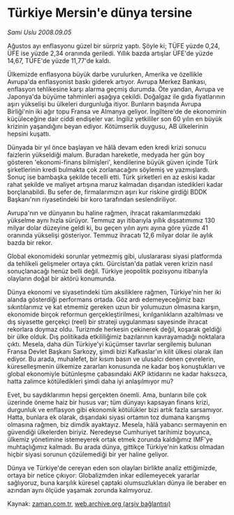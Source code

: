 # Türkiye Mersin'e dünya tersine

*Sami Uslu 2008.09.05*

<tr><td class="metin" colspan="2" style="padding-top: 20px; padding-left: 5px; padding-right: 10px;">Ağustos ayı enflasyonu güzel bir sürpriz yaptı. Şöyle ki; TÜFE yüzde 0,24, ÜFE ise yüzde 2,34 oranında geriledi. Yıllık bazda artışlar ÜFE'de yüzde 14,67, TÜFE'de  yüzde 11,77'de kaldı.</td></tr><tr><td class="metin" colspan="2" style="padding-top: 20px; padding-left: 5px; padding-right: 10px;"><p>Ülkemizde enflasyona büyük darbe vurulurken, Amerika ve özellikle Avrupa'da enflasyonist baskı giderek artıyor. Avrupa Merkez Bankası, enflasyon tehlikesine karşı alarma geçmiş durumda. Öte yandan, Avrupa ve Japonya'da büyüme tahminleri aşağıya çekildi. Doğalgaz ile gıda fiyatlarının aşırı yükselişi bu ülkeleri durgunluğa itiyor. Bunların başında Avrupa Birliği'nin iki ağır topu Fransa ve Almanya geliyor. İngiltere'de de ekonominin küçüleceğine dair ciddi endişeler var. İngiliz yetkililer son 60 yılın en büyük krizinin yaşandığını beyan ediyor. Kötümserlik duygusu, AB ülkelerinin hepsini kuşattı. 
<p> Dünyada bir yıl önce başlayan ve hâlâ devam eden kredi krizi sonucu faizlerin yükseldiği malum. Buradan hareketle, medyada her gün boy gösteren 'ekonomi-finans bilmişleri', kendilerine büyük güven içinde Türk şirketlerinin kredi bulmakta çok zorlanacağını söylemiş ve yazmışlardı. Sonuç ise bambaşka şekilde tecelli etti. Türk şirketleri en az eskisi kadar rahat şekilde ve maliyet artışına maruz kalmadan dışarıdan istedikleri kadar borçlanabildi. Bu sefer de, firmalarımızın aşırı kur riskine girdiği BDDK Başkanı'nın riyasetindeki bir koro tarafından seslendiriliyor.
<p> Avrupa'nın ve dünyanın bu haline rağmen, ihracat rakamlarımızdaki yükselme aynı hızla sürüyor. Temmuz ayı itibarıyla yıllık dışsatımımız 130 milyar dolar düzeyine geldi ki, bu geçen yılın aynı ayına göre yüzde 41 oranında yükselişi gösteriyor. Temmuz ihracatı 12,6 milyar dolar ile aylık bazda bir rekor.
<p> Global ekonomideki sorunlar yetmezmiş gibi, uluslararası siyasi platformda da tehlikeli gelişmeler ortaya çıktı. Gürcistan'da patlak veren krizin nasıl sonuçlanacağı henüz belli değil. Türkiye jeopolitik pozisyonu itibarıyla olayların doğal bir aktörü konumunda. 
<p> Dünya ekonomi ve siyasetindeki tüm aksiliklere rağmen, Türkiye'nin her iki alanda gösterdiği performans ortada. Göz ardı edemeyeceğimiz bazı sıkıntılarımız ve kat etmemiz gereken uzun bir yolumuzun olmasına karşın, ekonomide birçok reformun gerçekleştirilmesi, kırılganlıkların azaltılması ve dış siyasette gerçekçi (reel) bir strateji uygulanması sayesinde ihracat rekorlara doymaz oldu. Turizmde herkesin çekinerek değil, koşarak geldiği bir ülke olduk. Dış politikada etkililiğimiz bazılarının kavrayamadığı noktalara çıktı. Mesela, daha dün Türkiye'yi küçümser tavırlar sergilemiş bulunan Fransa Devlet Başkanı Sarkozy, şimdi bizi Kafkaslar'ın kilit ülkesi olarak ilan ediyor. Bu arada, muhalefet, bir kısım basın ve ulusalcı denen çevrelerin, küreselleşmenin ülkemize zararları konusunda ne kadar boş konuştukları ve global ekonomiyle bütünleşme çabasındaki AKP iktidarını ne kadar haksızca, hatta zalimce kötüledikleri şimdi daha iyi anlaşılmıyor mu? 
<p> Evet, bu saydıklarımın hepsi gerçekten önemli. Ama, bunların bile çok üzerinde öneme haiz bir husus var; tüm dünyayı kapsayan finans krizi, durgunluk ve enflasyon gibi ekonomik kötülükler bizi artık fazla sarsamıyor. Hatta, bunlara ek olarak, dışarıdaki siyasi ortamın toz dumana karışmış olmasına rağmen, biz dimdik ayaktayız. Mesela, hâlâ yabancı sermayenin en güvendiği ülkelerden biriyiz. Neredeyse Cumhuriyet tarihimiz boyunca, ülkemiz yönetimine istemeyerek ortak etmek zorunda kaldığımız IMF'ye muhtaçlığımız kalmadı. Bu arada dünya, gittikçe Türkiye'nin katkısı olmadan hiçbir siyasi sorunun çözülemediği bir yer haline geliyor. 
<p> Dünya ve Türkiye'de cereyan eden son olayları birlikte analiz ettiğimizde, ortaya bir netice çıkıyor: Globalizmden inkar edilemeyecek yararlar sağlıyoruz, buna karşılık küresel çaptaki olumsuzlukları dünya ile beraber en azından aynı ölçüde yaşamak zorunda kalmıyoruz.<br/></p></p></p></p></p></p></p></td></tr>

Kaynak: [zaman.com.tr](http://zaman.com.tr/yazar.do?yazino=734314), [web.archive.org (arşiv bağlantısı)](http://web.archive.org/web/20080912151803/http://zaman.com.tr:80/yazar.do?yazino=734314)
